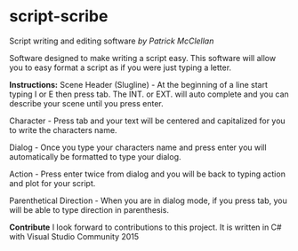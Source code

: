 # script-scribe
Script writing and editing software
_by Patrick McClellan_

Software designed to make writing a script easy.
This software will allow you to easy format a script as if you were just typing a letter.

**Instructions:**
Scene Header (Slugline) - At the beginning of a line start typing I or E then press tab.
      The INT. or EXT. will auto complete and you can describe your scene until you press enter.

Character - Press tab and your text will be centered and capitalized for you to write the characters name.

Dialog - Once you type your characters name and press enter you will automatically be formatted to type your dialog.

Action - Press enter twice from dialog and you will be back to typing action and plot for your script.

Parenthetical Direction - When you are in dialog mode, if you press tab, you will be able to type direction in parenthesis.

**Contribute**
I look forward to contributions to this project.
It is written in C# with Visual Studio Community 2015
